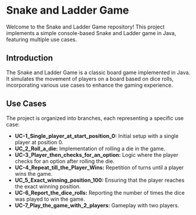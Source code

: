 # Snake and Ladder Game

Welcome to the Snake and Ladder Game repository! This project implements a simple console-based Snake and Ladder game in Java, featuring multiple use cases.


## Introduction

The Snake and Ladder Game is a classic board game implemented in Java. It simulates the movement of players on a board based on dice rolls, incorporating various use cases to enhance the gaming experience.

## Use Cases

The project is organized into branches, each representing a specific use case:

- **UC-1_Single_player_at_start_position_0:** Initial setup with a single player at position 0.
- **UC_2_Roll_a_die:** Implementation of rolling a die in the game.
- **UC-3_Player_then_checks_for_an_option:** Logic where the player checks for an option after rolling the die.
- **UC-4_Repeat_till_the_Player_Wins:** Repetition of turns until a player wins the game.
- **UC_5_Exact_winning_position_100:** Ensuring that the player reaches the exact winning position.
- **UC-6_Report_the_dice_rolls:** Reporting the number of times the dice was played to win the game.
- **UC-7_Play_the_game_with_2_players:** Gameplay with two players.


